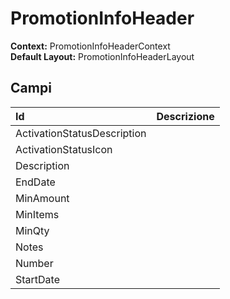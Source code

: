 # PromotionInfoHeader

**Context:** PromotionInfoHeaderContext  
**Default Layout:** PromotionInfoHeaderLayout

## Campi

| Id | Descrizione |
| :--- | :--- |
| ActivationStatusDescription |  |
| ActivationStatusIcon |  |
| Description |  |
| EndDate |  |
| MinAmount |  |
| MinItems |  |
| MinQty |  |
| Notes |  |
| Number |  |
| StartDate |  |

